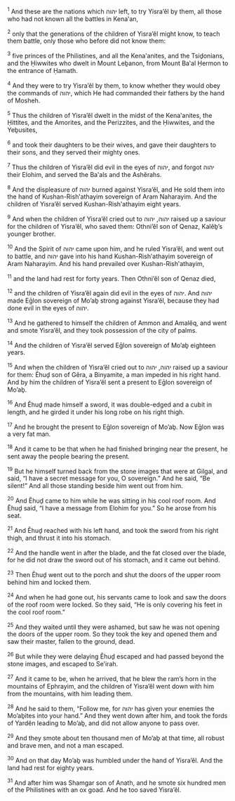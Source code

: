 <sup>1</sup> And these are the nations which יהוה left, to try Yisra’ĕl by them, all those who had not known all the battles in Kena‛an,

<sup>2</sup> only that the generations of the children of Yisra’ĕl might know, to teach them battle, only those who before did not know them:

<sup>3</sup> five princes of the Philistines, and all the Kena‛anites, and the Tsiḏonians, and the Ḥiwwites who dwelt in Mount Leḇanon, from Mount Ba‛al Ḥermon to the entrance of Ḥamath.

<sup>4</sup> And they were to try Yisra’ĕl by them, to know whether they would obey the commands of יהוה, which He had commanded their fathers by the hand of Mosheh.

<sup>5</sup> Thus the children of Yisra’ĕl dwelt in the midst of the Kena‛anites, the Ḥittites, and the Amorites, and the Perizzites, and the Ḥiwwites, and the Yeḇusites,

<sup>6</sup> and took their daughters to be their wives, and gave their daughters to their sons, and they served their mighty ones.

<sup>7</sup> Thus the children of Yisra’ĕl did evil in the eyes of יהוה, and forgot יהוה their Elohim, and served the Ba‛als and the Ashĕrahs.

<sup>8</sup> And the displeasure of יהוה burned against Yisra’ĕl, and He sold them into the hand of Kushan-Rish‛athayim sovereign of Aram Naharayim. And the children of Yisra’ĕl served Kushan-Rish‛athayim eight years.

<sup>9</sup> And when the children of Yisra’ĕl cried out to יהוה, יהוה raised up a saviour for the children of Yisra’ĕl, who saved them: Othni’ĕl son of Qenaz, Kalĕḇ’s younger brother.

<sup>10</sup> And the Spirit of יהוה came upon him, and he ruled Yisra’ĕl, and went out to battle, and יהוה gave into his hand Kushan-Rish‛athayim sovereign of Aram Naharayim. And his hand prevailed over Kushan-Rish‛athayim,

<sup>11</sup> and the land had rest for forty years. Then Othni’ĕl son of Qenaz died,

<sup>12</sup> and the children of Yisra’ĕl again did evil in the eyes of יהוה. And יהוה made Eḡlon sovereign of Mo’aḇ strong against Yisra’ĕl, because they had done evil in the eyes of יהוה.

<sup>13</sup> And he gathered to himself the children of Ammon and Amalĕq, and went and smote Yisra’ĕl, and they took possession of the city of palms.

<sup>14</sup> And the children of Yisra’ĕl served Eḡlon sovereign of Mo’aḇ eighteen years.

<sup>15</sup> And when the children of Yisra’ĕl cried out to יהוה, יהוה raised up a saviour for them: Ĕhuḏ son of Gĕra, a Binyamite, a man impeded in his right hand. And by him the children of Yisra’ĕl sent a present to Eḡlon sovereign of Mo’aḇ.

<sup>16</sup> And Ĕhuḏ made himself a sword, it was double-edged and a cubit in length, and he girded it under his long robe on his right thigh.

<sup>17</sup> And he brought the present to Eḡlon sovereign of Mo’aḇ. Now Eḡlon was a very fat man.

<sup>18</sup> And it came to be that when he had finished bringing near the present, he sent away the people bearing the present.

<sup>19</sup> But he himself turned back from the stone images that were at Gilgal, and said, “I have a secret message for you, O sovereign.” And he said, “Be silent!” And all those standing beside him went out from him.

<sup>20</sup> And Ĕhuḏ came to him while he was sitting in his cool roof room. And Ĕhuḏ said, “I have a message from Elohim for you.” So he arose from his seat.

<sup>21</sup> And Ĕhuḏ reached with his left hand, and took the sword from his right thigh, and thrust it into his stomach.

<sup>22</sup> And the handle went in after the blade, and the fat closed over the blade, for he did not draw the sword out of his stomach, and it came out behind.

<sup>23</sup> Then Ĕhuḏ went out to the porch and shut the doors of the upper room behind him and locked them.

<sup>24</sup> And when he had gone out, his servants came to look and saw the doors of the roof room were locked. So they said, “He is only covering his feet in the cool roof room.”

<sup>25</sup> And they waited until they were ashamed, but saw he was not opening the doors of the upper room. So they took the key and opened them and saw their master, fallen to the ground, dead.

<sup>26</sup> But while they were delaying Ĕhuḏ escaped and had passed beyond the stone images, and escaped to Se‛irah.

<sup>27</sup> And it came to be, when he arrived, that he blew the ram’s horn in the mountains of Ephrayim, and the children of Yisra’ĕl went down with him from the mountains, with him leading them.

<sup>28</sup> And he said to them, “Follow me, for יהוה has given your enemies the Mo’aḇites into your hand.” And they went down after him, and took the fords of Yardĕn leading to Mo’aḇ, and did not allow anyone to pass over.

<sup>29</sup> And they smote about ten thousand men of Mo’aḇ at that time, all robust and brave men, and not a man escaped.

<sup>30</sup> And on that day Mo’aḇ was humbled under the hand of Yisra’ĕl. And the land had rest for eighty years.

<sup>31</sup> And after him was Shamgar son of Anath, and he smote six hundred men of the Philistines with an ox goad. And he too saved Yisra’ĕl.

